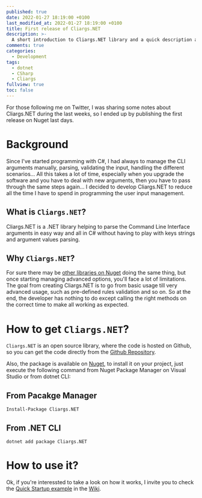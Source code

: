 ```yaml
---
published: true
date: 2022-01-27 18:19:00 +0100
last_modified_at: 2022-01-27 18:19:00 +0100
title: First release of Cliargs.NET
description: >-
  A short introduction to Cliargs.NET library and a quick description about its first release
comments: true
categories:
  - Development
tags:
  - dotnet
  - CSharp
  - Cliargs
fullview: true
toc: false
---
```


For those following me on Twitter, I was sharing some notes about Cliargs.NET during the last weeks, so I ended up by publishing the first release on Nuget last days.

# Background
Since I've started programming with C#, I had always to manage the CLI arguments manually, parsing, validating the input, handling the different scenarios... All this takes a lot of time, especially when you upgrade the software and you have to deal with new arguments, then you have to pass through the same steps again...
I decided to develop Cliargs.NET to reduce all the time I have to spend in programming the user input management.

## What is `Cliargs.NET`?
Cliargs.NET is a .NET library helping to parse the Command Line Interface arguments in easy way and all in C# without having to play with keys strings and argument values parsing.

## Why `Cliargs.NET`?
For sure there may be [other libraries on Nuget][3] doing the same thing, but once starting managing advanced options, you'll face a lot of limitations. The goal from creating Cliargs.NET is to go from basic usage till very advanced usage, such as pre-defined rules validation and so on.
So at the end, the developer has nothing to do except calling the right methods on the correct time to make all working as expected.

# How to get `Cliargs.NET`?

`Cliargs.NET` is an open source library, where the code is hosted on Github, so you can get the code directly from the [Github Repository][1].

Also, the package is available on [Nuget][2], to install it on your project, just execute the following command from Nuget Package Manager on Visual Studio or from dotnet CLI:

## From Pacakge Manager
```shell
Install-Package Cliargs.NET
```

## From .NET CLI
```shell
dotnet add package Cliargs.NET
```
# How to use it?
Ok, if you're interessted to take a look on how it works, I invite you to check the [Quick Startup example][4] in the [Wiki][5].



[1]: https://github.com/YounesCheikh/Cliargs.NET "Cliargs.NET Repository on Github"
[2]: https://www.nuget.org/packages/Cliargs.NET/ "Cliargs.NET Package on Nuget"
[3]: https://www.nuget.org/packages?q=command+line+interface "Other packages for CLI"
[4]: https://github.com/YounesCheikh/Cliargs.NET/wiki/Quick-Startup "Quick Startup Example"
[5]: https://github.com/YounesCheikh/Cliargs.NET/wiki/ "Cliargs.NET Wiki"
